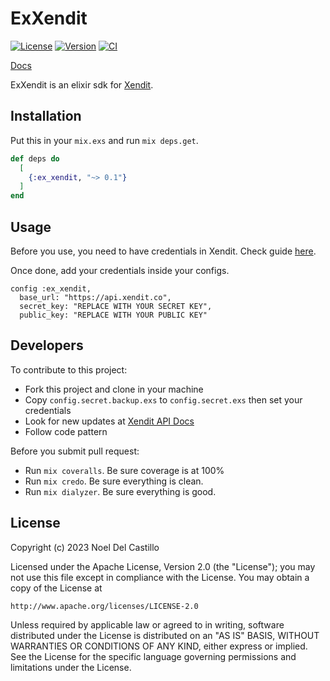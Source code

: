 # ExXendit
[![License](https://img.shields.io/hexpm/l/ex_xendit.svg)](http://www.apache.org/licenses/LICENSE-2.0)
[![Version](https://img.shields.io/hexpm/v/ex_xendit.svg)](https://hex.pm/packages/ex_xendit)
[![CI](https://github.com/pragtechnologies/ex_xendit/actions/workflows/elixir.yml/badge.svg)](https://github.com/pragtechnologies/ex_xendit/actions/workflows/elixir.yml)

[Docs](https://hexdocs.pm/ex_xendit)

ExXendit is an elixir sdk for [Xendit](https://www.xendit.com). 


## Installation
Put this in your `mix.exs` and run `mix deps.get`.

```elixir
def deps do
  [
    {:ex_xendit, "~> 0.1"}
  ]
end
```

## Usage

Before you use, you need to have credentials in Xendit. Check guide [here](https://developers.xendit.co/api-reference/#authentication).

Once done, add your credentials inside your configs. 

```
config :ex_xendit,
  base_url: "https://api.xendit.co",
  secret_key: "REPLACE WITH YOUR SECRET KEY",
  public_key: "REPLACE WITH YOUR PUBLIC KEY"
```

## Developers

To contribute to this project:

- Fork this project and clone in your machine
- Copy `config.secret.backup.exs` to `config.secret.exs` then set your credentials
- Look for new updates at [Xendit API Docs](https://developers.xendit.co/api-reference/)
- Follow code pattern 

Before you submit pull request:

- Run `mix coveralls`. Be sure coverage is at 100%
- Run `mix credo`. Be sure everything is clean.
- Run `mix dialyzer`. Be sure everything is good.


## License 
Copyright (c) 2023 Noel Del Castillo

Licensed under the Apache License, Version 2.0 (the "License");
you may not use this file except in compliance with the License.
You may obtain a copy of the License at 

    http://www.apache.org/licenses/LICENSE-2.0

Unless required by applicable law or agreed to in writing, software
distributed under the License is distributed on an "AS IS" BASIS,
WITHOUT WARRANTIES OR CONDITIONS OF ANY KIND, either express or implied.
See the License for the specific language governing permissions and
limitations under the License.
